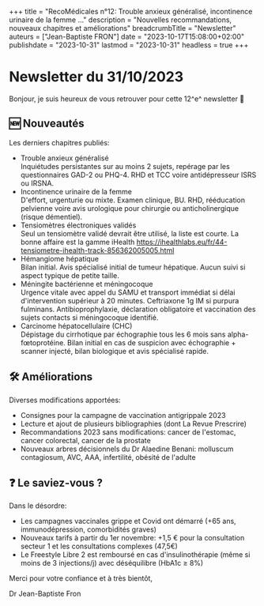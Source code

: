 +++
title = "RecoMédicales n°12: Trouble anxieux généralisé, incontinence urinaire de la femme ..."
description = "Nouvelles recommandations, nouveaux chapitres et améliorations"
breadcrumbTitle = "Newsletter"
auteurs = ["Jean-Baptiste FRON"]
date = "2023-10-17T15:08:00+02:00"
publishdate = "2023-10-31"
lastmod = "2023-10-31"
headless = true
+++

# Newsletter du 31/10/2023

Bonjour, je suis heureux de vous retrouver pour cette 12^e^ newsletter 📰

## 🆕 Nouveautés

Les derniers chapitres publiés:

- Trouble anxieux généralisé  
  Inquiétudes persistantes sur au moins 2 sujets, repérage par les questionnaires GAD-2 ou PHQ-4. RHD et TCC voire antidépresseur ISRS ou IRSNA.
- Incontinence urinaire de la femme  
  D'effort, urgenturie ou mixte. Examen clinique, BU. RHD, rééducation pelvienne voire avis urologique pour chirurgie ou anticholinergique (risque démentiel).
- Tensiomètres électroniques validés  
  Seul un tensiomètre validé devrait être utilisé, la liste est courte. La bonne affaire est la gamme iHealth <https://ihealthlabs.eu/fr/44-tensiometre-ihealth-track-856362005005.html>
- Hémangiome hépatique  
  Bilan initial. Avis spécialisé initial de tumeur hépatique. Aucun suivi si aspect typique de petite taille.
- Méningite bactérienne et méningocoque  
  Urgence vitale avec appel du SAMU et transport immédiat si délai d'intervention supérieur à 20 minutes. Ceftriaxone 1g IM si purpura fulminans. Antibioprophylaxie, déclaration obligatoire et vaccination des sujets contacts si méningocoque identifié.
- Carcinome hépatocellulaire (CHC)  
  Dépistage du cirrhotique par échographie tous les 6 mois sans alpha-fœtoprotéine. Bilan initial en cas de suspicion avec échographie + scanner injecté, bilan biologique et avis spécialisé rapide.

## 🛠️ Améliorations

Diverses modifications apportées:

- Consignes pour la campagne de vaccination antigrippale 2023
- Lecture et ajout de plusieurs bibliographies (dont La Revue Prescrire)
- Recommandations 2023 sans modifications: cancer de l'estomac, cancer colorectal, cancer de la prostate
- Nouveaux arbres décisionnels du Dr Alaedine Benani: molluscum contagiosum, AVC, AAA, infertilité, obésité de l'adulte

## ❓ Le saviez-vous ?

Dans le désordre:

- Les campagnes vaccinales grippe et Covid ont démarré (+65 ans, immunodépression, comorbidités graves)
- Nouveaux tarifs à partir du 1er novembre: +1,5 € pour la consultation secteur 1 et les consultations complexes (47,5€)
- Le Freestyle Libre 2 est remboursé en cas d'insulinothérapie (même si moins de 3 injections/j) avec déséquilibre (HbA1c ≥ 8%)

Merci pour votre confiance et à très bientôt,

Dr Jean-Baptiste Fron
